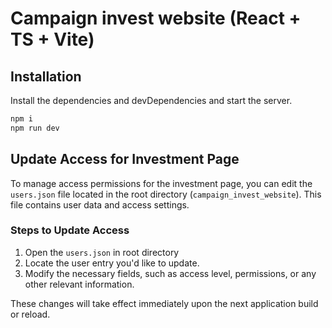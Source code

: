 # Campaign invest website (React + TS + Vite)

## Installation
Install the dependencies and devDependencies and start the server.
```sh
npm i
npm run dev
```
## Update Access for Investment Page

To manage access permissions for the investment page, you can edit the `users.json` file located in the root directory (`campaign_invest_website`). This file contains user data and access settings. 

### Steps to Update Access
1. Open the `users.json` in root directory
2. Locate the user entry you'd like to update.
3. Modify the necessary fields, such as access level, permissions, or any other relevant information.

These changes will take effect immediately upon the next application build or reload.
